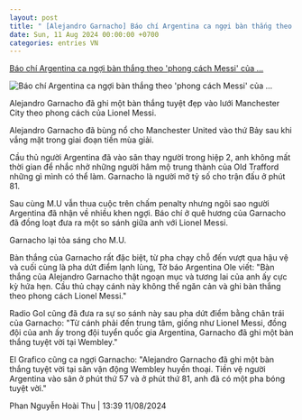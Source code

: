 ```yaml
---
layout: post
title: " [Alejandro Garnacho] Báo chí Argentina ca ngợi bàn thắng theo 'phong cách Messi' của ..."
date: Sun, 11 Aug 2024 00:00:00 +0700
categories: entries VN
---
```

[Báo chí Argentina ca ngợi bàn thắng theo 'phong cách Messi' của ...](https://www.tinthethao.com.vn/bao-chi-argentina-ca-ngoi-ban-thang-theo-phong-cach-messi-cua-garnacho-d774001.html)

![Báo chí Argentina ca ngợi bàn thắng theo 'phong cách Messi' của ...](https://media.tinthethao.com.vn/resize/534x280/files/bongda/2024/08/11/bao-chi-argentina-ca-ngoi-ban-thang-theo-phong-cach-messi-cua-garnacho-1723358356271jpg.jpg)

Alejandro Garnacho đã ghi một bàn thắng tuyệt đẹp vào lưới Manchester City theo phong cách của Lionel Messi.

Alejandro Garnacho đã bùng nổ cho Manchester United vào thứ Bảy sau khi vắng mặt trong giai đoạn tiền mùa giải.

Cầu thủ người Argentina đã vào sân thay người trong hiệp 2, anh không mất thời gian để nhắc nhở những người hâm mộ trung thành của Old Trafford những gì mình có thể làm. Garnacho là người mở tỷ số cho trận đấu ở phút 81.

Sau cùng M.U vẫn thua cuộc trên chấm penalty nhưng ngôi sao người Argentina đã nhận về nhiều khen ngợi. Báo chí ở quê hương của Garnacho đã đồng loạt đưa ra một so sánh giữa anh với Lionel Messi.

Garnacho lại tỏa sáng cho M.U.

Bàn thắng của Garnacho rất đặc biệt, từ pha chạy chỗ đến vượt qua hậu vệ và cuối cùng là pha dứt điểm lạnh lùng, Tờ báo Argentina Ole viết: "Bàn thắng của Alejandro Garnacho thật ngoạn mục và tương lai của anh ấy cực kỳ hứa hẹn. Cầu thủ chạy cánh này không thể ngăn cản và ghi bàn thắng theo phong cách Lionel Messi."

Radio Gol cũng đã đưa ra sự so sánh này sau pha dứt điểm bằng chân trái của Garnacho: "Từ cánh phải đến trung tâm, giống như Lionel Messi, đồng đội của anh ấy trong đội tuyển quốc gia Argentina, Garnacho đã ghi một bàn thắng tuyệt vời tại Wembley."

El Grafico cũng ca ngợi Garnacho: "Alejandro Garnacho đã ghi một bàn thắng tuyệt vời tại sân vận động Wembley huyền thoại. Tiền vệ người Argentina vào sân ở phút thứ 57 và ở phút thứ 81, anh đã có một pha bóng tuyệt vời."

Phan Nguyễn Hoài Thu | 13:39 11/08/2024

